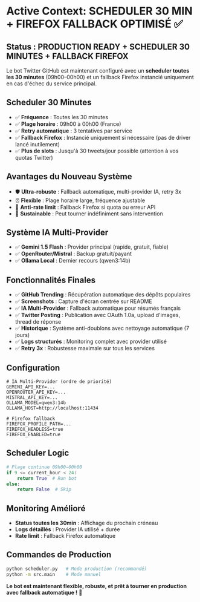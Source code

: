 # Active Context: SCHEDULER 30 MIN + FIREFOX FALLBACK OPTIMISÉ ✅

## Status : PRODUCTION READY + SCHEDULER 30 MINUTES + FALLBACK FIREFOX

Le bot Twitter GitHub est maintenant configuré avec un **scheduler toutes les 30 minutes** (09h00–00h00) et un fallback Firefox instancié uniquement en cas d'échec du service principal.

## Scheduler 30 Minutes
- ✅ **Fréquence** : Toutes les 30 minutes
- ✅ **Plage horaire** : 09h00 à 00h00 (France)
- ✅ **Retry automatique** : 3 tentatives par service
- ✅ **Fallback Firefox** : Instancié uniquement si nécessaire (pas de driver lancé inutilement)
- ✅ **Plus de slots** : Jusqu'à 30 tweets/jour possible (attention à vos quotas Twitter)

## Avantages du Nouveau Système
- 🛡️ **Ultra-robuste** : Fallback automatique, multi-provider IA, retry 3x
- ⏰ **Flexible** : Plage horaire large, fréquence ajustable
- 🚫 **Anti-rate limit** : Fallback Firefox si quota ou erreur API
- 🔄 **Sustainable** : Peut tourner indéfiniment sans intervention

## Système IA Multi-Provider
- ✅ **Gemini 1.5 Flash** : Provider principal (rapide, gratuit, fiable)
- ✅ **OpenRouter/Mistral** : Backup gratuit/payant
- ✅ **Ollama Local** : Dernier recours (qwen3:14b)

## Fonctionnalités Finales
- ✅ **GitHub Trending** : Récupération automatique des dépôts populaires
- ✅ **Screenshots** : Capture d'écran centrée sur README
- ✅ **IA Multi-Provider** : Fallback automatique pour résumés français
- ✅ **Twitter Posting** : Publication avec OAuth 1.0a, upload d'images, thread de réponse
- ✅ **Historique** : Système anti-doublons avec nettoyage automatique (7 jours)
- ✅ **Logs structurés** : Monitoring complet avec provider utilisé
- ✅ **Retry 3x** : Robustesse maximale sur tous les services

## Configuration
```env
# IA Multi-Provider (ordre de priorité)
GEMINI_API_KEY=...
OPENROUTER_API_KEY=...
MISTRAL_API_KEY=...
OLLAMA_MODEL=qwen3:14b
OLLAMA_HOST=http://localhost:11434

# Firefox fallback
FIREFOX_PROFILE_PATH=...
FIREFOX_HEADLESS=true
FIREFOX_ENABLED=true
```

## Scheduler Logic
```python
# Plage continue 09h00–00h00
if 9 <= current_hour < 24:
    return True  # Run bot
else:
    return False  # Skip
```

## Monitoring Amélioré
- **Status toutes les 30min** : Affichage du prochain créneau
- **Logs détaillés** : Provider IA utilisé + durée
- **Rate limit** : Fallback Firefox automatique

## Commandes de Production
```bash
python scheduler.py   # Mode production (recommandé)
python -m src.main    # Mode manuel
```

**Le bot est maintenant flexible, robuste, et prêt à tourner en production avec fallback automatique !** 🚀